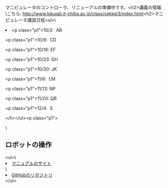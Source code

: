マニピュレータのコントローラ、リニューアルの準備中です。\<h2>講義の情報</h2>\こちら: <a href="http://www.kikulab.it-chiba.ac.jp/class/sekkei3/index.html">http://www.kikulab.it-chiba.ac.jp/class/sekkei3/index.html</a>\<h2>マニピュレータ講習日程</h2>\<ul>\ 	<li class="p1">\<p class="p1"><span class="s1">10/2:<span class="Apple-converted-space">  </span>AB</span></p>\<p class="p1"><span class="s1">10/9:<span class="Apple-converted-space">  </span>CD</span></p>\<p class="p1"><span class="s1">10/16: EF</span></p>\<p class="p1"><span class="s1">10/23: GH</span></p>\<p class="p1"><span class="s1">10/30: JK</span></p>\<p class="p1"><span class="s1">11/6:<span class="Apple-converted-space">  </span>LM</span></p>\<p class="p1"><span class="s1">11/13: NP</span></p>\<p class="p1"><span class="s1">11/20: QR</span></p>\<p class="p1"><span class="s1">12/4:<span class="Apple-converted-space">  </span>S</span></p>\</li>\</ul>\<p class="p1"></p>\\<h2>ロボットの操作</h2>\<ul>\ 	<li><a href="https://ryuichiueda.github.io/RobotDesign3/index.html">マニュアルのサイト</a></li>\ 	<li><a href="https://github.com/ryuichiueda/RobotDesign3">GitHubのリポジトリ</a></li>\</ul>
